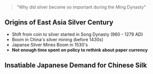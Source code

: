 > "Why did silver become so important during the Ming Dynasty"

## Origins of East Asia Silver Century
- Shift from coin to silver started in Song Dynasty (960 - 1279 AD)
- Boom in China's silver mining (before 1430s)
- Japanse Silver Mines Boom in 1530's
- **Not enough time spent on policy to rethink about paper currency**

## Insatiable Japanese Demand for Chinese Silk
